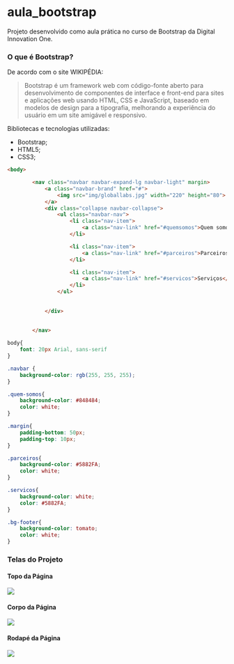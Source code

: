 # aula_bootstrap
Projeto desenvolvido como aula prática no curso de Bootstrap da Digital Innovation One.

### O que é Bootstrap?

De acordo com o site WIKIPÉDIA:
>Bootstrap é um framework web com código-fonte aberto para desenvolvimento de componentes de interface e front-end para sites e aplicações web usando HTML, CSS e JavaScript, baseado em modelos de design para a tipografia, melhorando a experiência do usuário em um site amigável e responsivo.

Bibliotecas e tecnologias utilizadas:
- Bootstrap;
- HTML5;
- CSS3;

```html
<body>

        <nav class="navbar navbar-expand-lg navbar-light" margin>
            <a class="navbar-brand" href="#">
                <img src="img/globallabs.jpg" width="220" height="80">
            </a>
            <div class="collapse navbar-collapse">
                <ul class="navbar-nav">
                    <li class="nav-item">
                        <a class="nav-link" href="#quemsomos">Quem somos</a>
                    </li>

                    <li class="nav-item">
                        <a class="nav-link" href="#parceiros">Parceiros</a>
                    </li>

                    <li class="nav-item">
                        <a class="nav-link" href="#servicos">Serviços</a>
                    </li>
                </ul>
                        
             
            </div>
           
                   
        </nav>   
```

```css
body{
    font: 20px Arial, sans-serif
}

.navbar {
    background-color: rgb(255, 255, 255);
}

.quem-somos{
    background-color: #848484;
    color: white;
}

.margin{
    padding-bottom: 50px;
    padding-top: 10px;
}

.parceiros{
    background-color: #5882FA;
    color: white;
}

.servicos{
    background-color: white;
    color: #5882FA;
}

.bg-footer{
    background-color: tomato;
    color: white;
}
```
### Telas do Projeto

#### Topo da Página
![](https://i.imgur.com/uo5DTuA.png)

#### Corpo da Página
![](https://i.imgur.com/8OezfkO.png)

#### Rodapé da Página
![](https://i.imgur.com/XxdkVFG.png)
